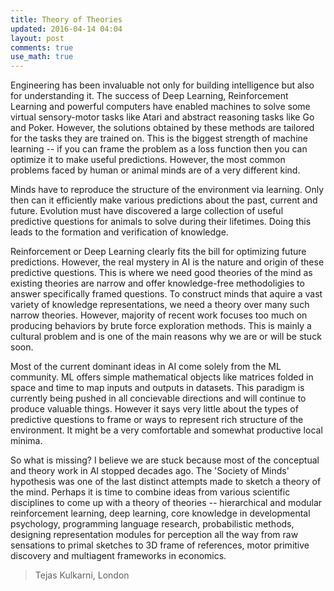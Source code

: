 ```yaml
---
title: Theory of Theories 
updated: 2016-04-14 04:04
layout: post
comments: true
use_math: true
---
```


Engineering has been invaluable not only for building intelligence but also for understanding it. The success of Deep Learning,
Reinforcement Learning and powerful computers have enabled machines to solve some virtual sensory-motor tasks like Atari and abstract 
reasoning tasks like Go and Poker. However, the solutions obtained by these methods are tailored for the tasks they are trained on. 
This is the biggest strength of machine learning -- if you can frame the problem as a loss function then you can optimize it
to make useful predictions. However, the most common problems faced by human or animal minds are of a very different kind. 

Minds have to reproduce the structure of the environment via learning. Only then can it efficiently make various predictions 
about the past, current and future. Evolution must have discovered a large collection of useful predictive questions for animals to
solve during their lifetimes. Doing this leads to the formation and verification of knowledge. 

Reinforcement or Deep Learning clearly fits the bill for optimizing future predictions. However, the real mystery in AI is the
nature and origin of these predictive questions. This is where we need good theories of the mind as existing theories are narrow
and offer knowledge-free methodoligies to answer specifically framed questions. To construct minds that aquire a vast variety
of knowledge representations, we need a theory over many such narrow theories. However, majority of recent work
focuses too much on producing behaviors by brute force exploration methods. This is mainly a cultural problem and is one of the
main reasons why we are or will be stuck soon. 

Most of the current dominant ideas in AI come solely from the ML community. ML offers simple mathematical objects like matrices
folded in space and time to map inputs and outputs in datasets. This paradigm is currently being pushed in all concievable 
directions and will continue to produce valuable things. However it says very little about the types of predictive questions to 
frame or ways to represent rich structure of the environment. It might be a very comfortable and somewhat 
productive local minima.

So what is missing? I believe we are stuck because most of the conceptual and theory work in AI stopped decades ago. 
The 'Society of Minds' hypothesis was one of the last distinct attempts made to sketch a theory of the mind. Perhaps it is 
time to combine ideas from various scientific disciplines to come up with a theory of theories -- hierarchical and modular 
reinforcement learning, deep learning, core knowledge in developmental psychology, programming language research, 
probabilistic methods, designing representation modules for perception all the way from raw sensations to primal sketches
to 3D frame of references, motor primitive discovery and multiagent frameworks in economics. 


> Tejas Kulkarni, London
